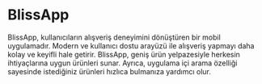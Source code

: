 # BlissApp
BlissApp, kullanıcıların alışveriş deneyimini dönüştüren bir mobil uygulamadır. Modern ve kullanıcı dostu arayüzü ile alışveriş yapmayı daha kolay ve keyifli hale getirir. BlissApp, geniş ürün yelpazesiyle herkesin ihtiyaçlarına uygun ürünleri sunar. Ayrıca, uygulama içi arama özelliği sayesinde istediğiniz ürünleri hızlıca bulmanıza yardımcı olur.
